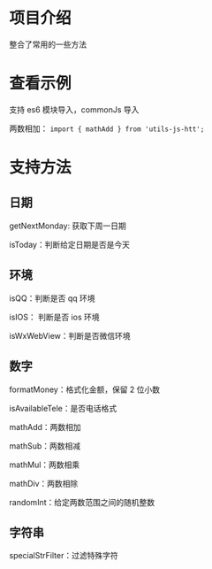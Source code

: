 # 项目介绍

整合了常用的一些方法

# 查看示例

支持 es6 模块导入，commonJs 导入

两数相加：
`import { mathAdd } from 'utils-js-htt';`

# 支持方法

## 日期

getNextMonday: 获取下周一日期

isToday：判断给定日期是否是今天

## 环境

isQQ：判断是否 qq 环境

isIOS： 判断是否 ios 环境

isWxWebView：判断是否微信环境

## 数字

formatMoney：格式化金额，保留 2 位小数

isAvailableTele：是否电话格式

mathAdd：两数相加

mathSub：两数相减

mathMul：两数相乘

mathDiv：两数相除

randomInt：给定两数范围之间的随机整数

## 字符串

specialStrFilter：过滤特殊字符
